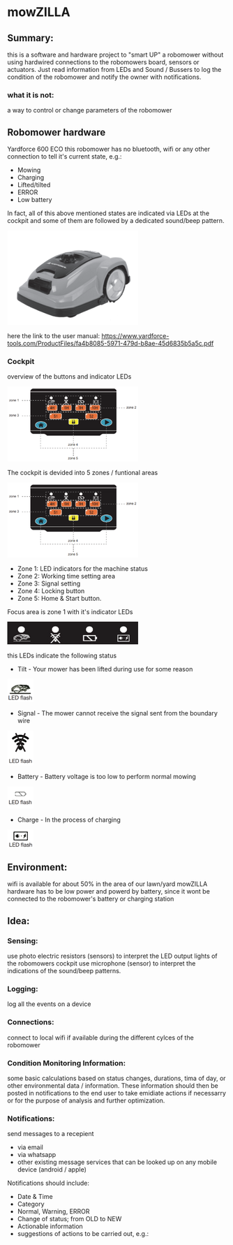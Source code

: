 # mowZILLA
## Summary:
this is a software and hardware project to "smart UP" a robomower without using hardwired connections to the robomowers board, sensors or actuators. Just read information from LEDs and Sound / Bussers to log the condition of the robomower and notify the owner with notifications.

### what it is not:
a way to control or change parameters of the robomower

## Robomower hardware

Yardforce 600 ECO
this robomower has no bluetooth, wifi or any other connection to tell it's current state, e.g.:
 - Mowing
 - Charging
 - Lifted/tilted
 - ERROR
 - Low  battery
 
In fact, all of this above mentioned states are indicated via LEDs at the cockpit and some of them are followed by a dedicated sound/beep pattern.

<img src=https://github.com/weinzmi/mowZILLA/blob/master/images/Robomower_yardforce_600_eco.PNG width="300">

here the link to the user manual:
https://www.yardforce-tools.com/ProductFiles/fa4b8085-5971-479d-b8ae-45d6835b5a5c.pdf

### Cockpit
overview of the buttons and indicator LEDs

<img src=https://github.com/weinzmi/mowZILLA/blob/master/images/Cockpit_schematic_zones.PNG width="300">

The cockpit is devided into 5 zones / funtional areas

<img src=https://github.com/weinzmi/mowZILLA/blob/master/images/Cockpit_schematic_zones.PNG width="300">

 - Zone 1: LED indicators for the machine status
 - Zone 2: Working time setting area
 - Zone 3: Signal setting
 - Zone 4: Locking button
 - Zone 5: Home & Start button.

Focus area is zone 1 with it's indicator LEDs

<img src=https://github.com/weinzmi/mowZILLA/blob/master/images/Cockpit_schematic_.zone1_indicatorsPNG.PNG width="300">

this LEDs indicate the following status

 - Tilt - Your mower has been lifted during use for some reason
 <img src=https://github.com/weinzmi/mowZILLA/blob/master/images/Cockpit_ICON_tilt.PNG width="60">
 
 - Signal - The mower cannot receive the signal sent from the boundary wire
 <img src=https://github.com/weinzmi/mowZILLA/blob/master/images/Cockpit_ICON_signal.PNG width="60">
 
 - Battery - Battery voltage is too low to perform normal mowing
 <img src=https://github.com/weinzmi/mowZILLA/blob/master/images/Cockpit_ICON_battery.PNG width="60">
 
 - Charge - In the process of charging
 <img src=https://github.com/weinzmi/mowZILLA/blob/master/images/Cockpit_ICON_charge.PNG width="60">
 
## Environment:
wifi is available for about 50% in the area of our lawn/yard
mowZILLA hardware has to be low power and powerd by battery, since it wont be connected to the robomower's battery or charging station

## Idea:
### Sensing:
use photo electric resistors (sensors) to interpret the LED output lights of the robomowers cockpit
use microphone (sensor) to interpret the indications of the sound/beep patterns.

### Logging:
log all the events on a device

### Connections:
connect to local wifi if available during the different cylces of the robomower

### Condition Monitoring Information:
some basic calculations based on status changes, durations, tima of day, or other environmental data / information. These information should then be posted in notifications to the end user to take emidiate actions if necessarry or for the purpose of analysis and further optimization.

### Notifications:
send messages to a recepient 
 - via email
 - via whatsapp
 - other existing message services that can be looked up on any mobile device (android / apple)
 
 Notifications should include:
  - Date & Time
  - Category
   - Normal, Warning, ERROR
  - Change of status; from OLD to NEW
  - Actionable information
   - suggestions of actions to be carried out, e.g.:
